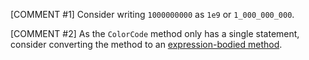 [COMMENT #1]
Consider writing `1000000000` as `1e9` or `1_000_000_000`.

[COMMENT #2]
As the `ColorCode` method only has a single statement, consider converting the method to an [expression-bodied method](https://docs.microsoft.com/en-us/dotnet/csharp/programming-guide/statements-expressions-operators/expression-bodied-members#methods).
